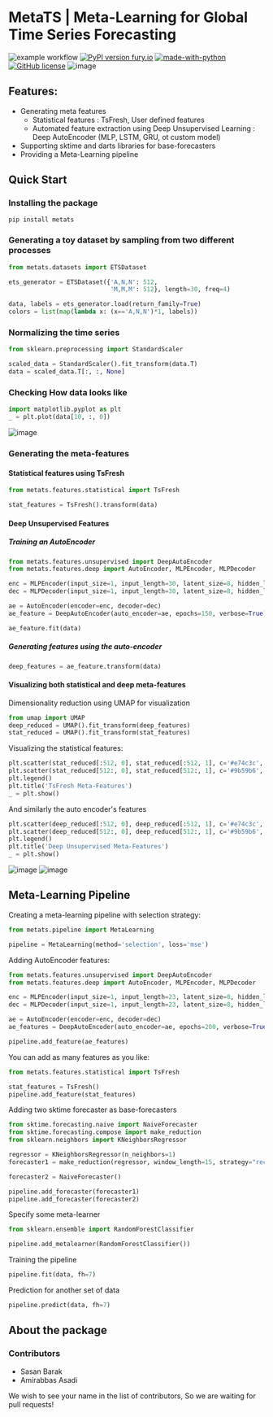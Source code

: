 # MetaTS | Meta-Learning for Global Time Series Forecasting
![example workflow](https://github.com/amirabbasasadi/metats/actions/workflows/main.yml/badge.svg)
[![PyPI version fury.io](https://badge.fury.io/py/metats.svg)](https://pypi.python.org/pypi/metats/)
[![made-with-python](https://img.shields.io/badge/Made%20with-Python-1f425f.svg)](https://www.python.org/)
[![GitHub license](https://img.shields.io/github/license/amirabbasasadi/metats.svg)](https://github.com/amirabbasasadi/metats/blob/master/LICENSE)
![image](https://user-images.githubusercontent.com/8543469/176514410-bf8efea2-fb54-4903-a0ee-169c9595958a.png)

## Features:
- Generating meta features
    - Statistical features : TsFresh, User defined features
    - Automated feature extraction using Deep Unsupervised Learning : Deep AutoEncoder (MLP, LSTM, GRU, ot custom model)
- Supporting sktime and darts libraries for base-forecasters
- Providing a Meta-Learning pipeline

## Quick Start

### Installing the package
```
pip install metats
```

### Generating a toy dataset by sampling from two different processes
```python
from metats.datasets import ETSDataset

ets_generator = ETSDataset({'A,N,N': 512,
                            'M,M,M': 512}, length=30, freq=4)

data, labels = ets_generator.load(return_family=True)
colors = list(map(lambda x: (x=='A,N,N')*1, labels))
```

### Normalizing the time series
```python
from sklearn.preprocessing import StandardScaler

scaled_data = StandardScaler().fit_transform(data.T)
data = scaled_data.T[:, :, None]
```
### Checking How data looks like
```python
import matplotlib.pyplot as plt
_ = plt.plot(data[10, :, 0])
```
![image](https://user-images.githubusercontent.com/8543469/176520933-64be6613-c64b-4a6c-baa7-d1c0ca13a7b2.png)

### Generating the meta-features
#### Statistical features using TsFresh
```python
from metats.features.statistical import TsFresh

stat_features = TsFresh().transform(data)
```
#### Deep Unsupervised Features
##### Training an AutoEncoder
```python
from metats.features.unsupervised import DeepAutoEncoder
from metats.features.deep import AutoEncoder, MLPEncoder, MLPDecoder

enc = MLPEncoder(input_size=1, input_length=30, latent_size=8, hidden_layers=(16,))
dec = MLPDecoder(input_size=1, input_length=30, latent_size=8, hidden_layers=(16,))

ae = AutoEncoder(encoder=enc, decoder=dec)
ae_feature = DeepAutoEncoder(auto_encoder=ae, epochs=150, verbose=True)

ae_feature.fit(data)
```
##### Generating features using the auto-encoder
```python
deep_features = ae_feature.transform(data)
```

#### Visualizing both statistical and deep meta-features
Dimensionality reduction using UMAP for visualization
```python
from umap import UMAP
deep_reduced = UMAP().fit_transform(deep_features)
stat_reduced = UMAP().fit_transform(stat_features)
```
Visualizing the statistical features:
```python
plt.scatter(stat_reduced[:512, 0], stat_reduced[:512, 1], c='#e74c3c', label='ANN')
plt.scatter(stat_reduced[512:, 0], stat_reduced[512:, 1], c='#9b59b6', label='MMM')
plt.legend()
plt.title('TsFresh Meta-Features')
_ = plt.show()
```
And similarly the auto encoder's features
```python
plt.scatter(deep_reduced[:512, 0], deep_reduced[:512, 1], c='#e74c3c', label='ANN')
plt.scatter(deep_reduced[512:, 0], deep_reduced[512:, 1], c='#9b59b6', label='MMM')
plt.legend()
plt.title('Deep Unsupervised Meta-Features')
_ = plt.show()
```
![image](https://user-images.githubusercontent.com/8543469/176526565-e26cbd0c-2b20-4848-995e-e12632bde8e3.png)
![image](https://user-images.githubusercontent.com/8543469/176526711-989e1ac3-2af8-4d27-a90d-ea6007594f36.png)



## Meta-Learning Pipeline
Creating a meta-learning pipeline with selection strategy:
```python
from metats.pipeline import MetaLearning

pipeline = MetaLearning(method='selection', loss='mse')
```
Adding AutoEncoder features:
```python
from metats.features.unsupervised import DeepAutoEncoder
from metats.features.deep import AutoEncoder, MLPEncoder, MLPDecoder

enc = MLPEncoder(input_size=1, input_length=23, latent_size=8, hidden_layers=(16,))
dec = MLPDecoder(input_size=1, input_length=23, latent_size=8, hidden_layers=(16,))

ae = AutoEncoder(encoder=enc, decoder=dec)
ae_features = DeepAutoEncoder(auto_encoder=ae, epochs=200, verbose=True)

pipeline.add_feature(ae_features)
```
You can add as many features as you like:
```python
from metats.features.statistical import TsFresh

stat_features = TsFresh()
pipeline.add_feature(stat_features)
```
Adding two sktime forecaster as base-forecasters
```python
from sktime.forecasting.naive import NaiveForecaster
from sktime.forecasting.compose import make_reduction
from sklearn.neighbors import KNeighborsRegressor

regressor = KNeighborsRegressor(n_neighbors=1)
forecaster1 = make_reduction(regressor, window_length=15, strategy="recursive")

forecaster2 = NaiveForecaster() 

pipeline.add_forecaster(forecaster1)
pipeline.add_forecaster(forecaster2)
```
Specify some meta-learner
```python
from sklearn.ensemble import RandomForestClassifier

pipeline.add_metalearner(RandomForestClassifier())
```

Training the pipeline
```python
pipeline.fit(data, fh=7)
```
Prediction for another set of data
```python
pipeline.predict(data, fh=7)
```

## About the package
### Contributors
- Sasan Barak
- Amirabbas Asadi


We wish to see your name in the list of contributors, So we are waiting for pull requests!
